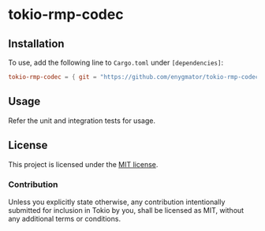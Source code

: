 # tokio-rmp-codec

## Installation

To use, add the following line to `Cargo.toml` under `[dependencies]`:

```toml
tokio-rmp-codec = { git = "https://github.com/enygmator/tokio-rmp-codec.git" }
```

## Usage

Refer the unit and integration tests for usage.

## License

This project is licensed under the [MIT license](LICENSE).

### Contribution

Unless you explicitly state otherwise, any contribution intentionally submitted
for inclusion in Tokio by you, shall be licensed as MIT, without any additional
terms or conditions.
